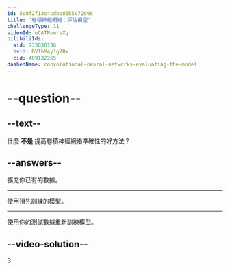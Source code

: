 ```yaml
---
id: 5e8f2f13c4cdbe86b5c72d99
title: '卷積神經網絡：評估模型'
challengeType: 11
videoId: eCATNvwraXg
bilibiliIds:
  aid: 933030136
  bvid: BV1hM4y1g7Bx
  cid: 409132265
dashedName: convolutional-neural-networks-evaluating-the-model
---
```


# --question--

## --text--

什麼 **不是** 提高卷積神經網絡準確性的好方法？

## --answers--

擴充你已有的數據。

---

使用預先訓練的模型。

---

使用你的測試數據重新訓練模型。

## --video-solution--

3

